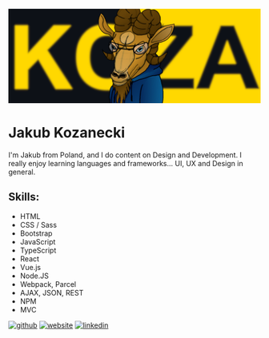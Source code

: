 ![Junior FrontEnd Developer](https://github.com/j4kk0b/j4kk0b/blob/main/baner.png)


# Jakub Kozanecki
I'm Jakub from Poland, and I do content on Design and Development. I really enjoy learning languages and frameworks... UI, UX and Design in general.

## Skills: 
* HTML
* CSS / Sass
* Bootstrap
* JavaScript
* TypeScript
* React
* Vue.js
* Node.JS
* Webpack, Parcel
* AJAX, JSON, REST
* NPM
* MVC


[<img src='https://cdn.jsdelivr.net/npm/simple-icons@3.0.1/icons/github.svg' alt='github' height='40'>](https://github.com/j4kk0b)  [<img src='https://cdn.jsdelivr.net/npm/simple-icons@3.0.1/icons/icloud.svg' alt='website' height='40'>](https://www.jakubkozanecki.com)  [<img src='https://cdn.jsdelivr.net/npm/simple-icons@3.0.1/icons/linkedin.svg' alt='linkedin' height='40'>](https://www.linkedin.com/in/jakub-kozanecki-66b151251/)

